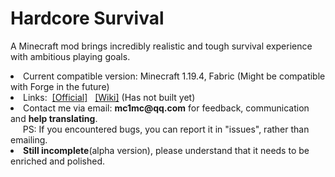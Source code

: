 # Hardcore Survival

<p>A Minecraft mod brings incredibly realistic and tough survival experience with ambitious playing goals.</p>
<li>Current compatible version: Minecraft 1.19.4, Fabric (Might be compatible with Forge in the future)</li>
<li>Links:&nbsp;&nbsp;<a href="http://hcs.coolpage.biz/">[Official]</a>&nbsp;&nbsp;
<a href="https://www.mcmod.cn/">[Wiki]</a> (Has not built yet)</li>
<li>Contact me via email: <b>mc1mc@qq.com</b> for feedback, communication and <b>help translating</b>.
<br/>&nbsp;&nbsp;&nbsp;&nbsp;&nbsp;PS: If you encountered bugs, you can report it in "issues", rather than emailing.</li>
<li><b>Still incomplete</b>(alpha version), please understand that it needs to be enriched and polished.</li>